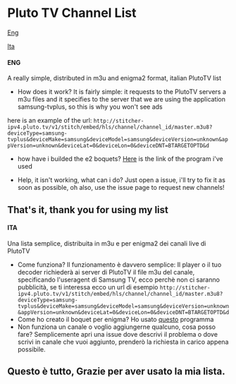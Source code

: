 # Pluto TV Channel List
[Eng](#ENG)

[Ita](#ITA)

####  ENG
A really simple, distributed in m3u and enigma2 format, italian PlutoTV list
- How does it work?
 It is fairly simple: it requests to the PlutoTV servers a m3u files and it specifies to the server that we are using the application samsung-tvplus, so this is why you
 won't see ads

here is an example of the url:
`http://stitcher-ipv4.pluto.tv/v1/stitch/embed/hls/channel/channel_id/master.m3u8?deviceType=samsung-tvplus&deviceMake=samsung&deviceModel=samsung&deviceVersion=unknown&appVersion=unknown&deviceLat=0&deviceLon=0&deviceDNT=BTARGETOPTD&d`

- how have i builded the e2 boquets?
 [Here](http://http://www.enigma-tv.com/modules/download/index.php?easiestml_lang=it# "here") is the link of the program i've used

- Help, it isn't working, what can i do?
 Just open a issue, i'll try to fix it as soon as possible, oh also, use the issue page to request new channels!
## That's it, thank you for using my list
#### ITA
Una lista semplice, distribuita in m3u e per enigma2 dei canali live di PlutoTV
- Come funziona?
 Il funzionamento è davvero semplice: Il player o il tuo decoder richiederà ai server di PlutoTV il file m3u del canale, specificando l'useragent di Samsung TV, ecco
 perchè non ci saranno pubblicità, 
se ti interessa ecco un url di esempio
`http://stitcher-ipv4.pluto.tv/v1/stitch/embed/hls/channel/channel_id/master.m3u8?deviceType=samsung-tvplus&deviceMake=samsung&deviceModel=samsung&deviceVersion=unknown&appVersion=unknown&deviceLat=0&deviceLon=0&deviceDNT=BTARGETOPTD&d`
- Come ho creato il boquet per enigma?
 Ho usato [questo](http://www.enigma-tv.com/modules/download/index.php?easiestml_lang=it# "questo") programma
- Non funziona un canale o voglio aggiungerne qualcuno, cosa posso fare?
 Semplicemente apri una issue dove descrivi il problema o dove scrivi in canale che vuoi aggiunto, prenderò la richiesta in carico appena possibile.
## Questo è tutto, Grazie per aver usato la mia lista.

